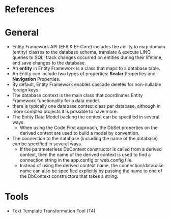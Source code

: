 # References

# General

-   Entity Framework API (EF6 & EF Core) includes the ability to map domain (entity) classes to the database schema, translate & execute LINQ queries to SQL, track changes occurred on entities during their lifetime, and save changes to the database.
-   An **entity** in Entity Framework is a class that maps to a database table.
-   An Entity can include two types of properties: **Scalar** Properties and **Navigation** Properties.
-   By default, Entity Framework enables cascade deletes for non-nullable foreign keys
-   The database context is the main class that coordinates Entity Framework functionality for a data model.
-   there is typically one database context class per database, although in more complex projects it is possible to have more.
-   The Entity Data Model backing the context can be specified in several ways.
    -   When using the Code First approach, the DbSet<TEntity> properties on the derived context are used to build a model by convention.
-   The connection to the database (including the name of the database) can be specified in several ways.
    -   If the parameterless DbContext constructor is called from a derived context, then the name of the derived context is used to find a connection string in the app.config or web.config file.
    -   Instead of using the derived context name, the connection/database name can also be specified explicitly by passing the name to one of the DbContext constructors that takes a string.

# Tools

-   Text Template Transformation Tool (T4)
